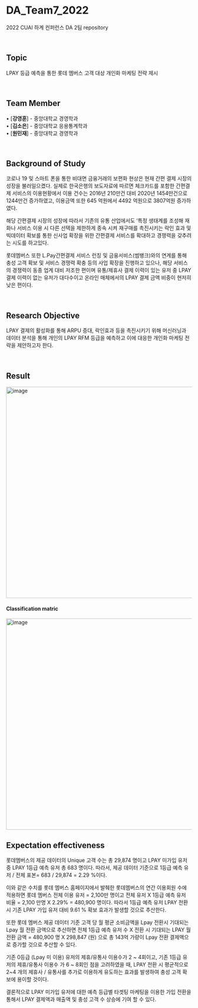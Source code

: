 # DA_Team7_2022

2022 CUAI 하계 컨퍼런스 DA 2팀 repository

<br/>

## Topic
LPAY 등급 예측을 통한 롯데 멤버스 고객 대상 개인화 마케팅 전략 제시



<br/>

## Team Member 
 
• [**강영훈**] - 중앙대학교 경영학과  
• [**김소은**] - 중앙대학교 응용통계학과   
• [**원민재**] - 중앙대학교 경영학과   

<br/>

## Background of Study     
코로나 19 및 스마트 폰을 통한 비대면 금융거래의 보편화 현상은 현재 간편 결제 시장의 성장을 불러일으켰다. 실제로 한국은행의 보도자료에 따르면 체크카드를 포함한 간편결제 서비스의 이용현황에서 이용 건수는 2016년 210만건 대비 2020년 1454만건으로 1244만건 증가하였고, 이용금액 또한 645 억원에서 4492 억원으로 3807억원 증가하였다.   

해당 간편결제 시장의 성장에 따라서 기존의 유통 산업에서도 ‘특정 생태계를 조성해 재화나 서비스 이용 시 다른 선택을 제한하게 종속 시켜 재구매를 촉진시키는 락인 효과 및 빅데이터 확보를 통한 신사업 확장을 위한 간편결제 서비스를 확대하고 경쟁력을 갖추려는 시도를 하고있다. 

롯데멤버스 또한 L.Pay간편결제 서비스 런칭 및 금융서비스(썸뱅크)와의 연계를 통해 충성 고객 확보 및 서비스 경쟁력 확충 등의 사업 확장을 진행하고 있으나, 해당 서비스의 경쟁력이 동종 업계 대비 저조한 편이며  유통/제휴사 결제 이력이 있는 유저 중 LPAY 결제 이력이 없는 유저가 대다수이고 온라인 매체에서의 LPAY 결제 금액 비중이 현저히 낮은 편이다.



<br/>

## Research Objective

LPAY 결제의 활성화를 통해 ARPU 증대, 락인효과 등을 촉진시키기 위해 머신러닝과 데이터 분석을 통해 개인의 LPAY RFM 등급을 예측하고 이에 대응한 개인화 마케팅 전략을 제안하고자 한다.


 <br/>
 
 ## Result 
 

<img width="571" alt="image" src="https://user-images.githubusercontent.com/79828628/184786443-8554f610-cab2-426c-8aac-e8f4a7f9b00a.png">

#### Classification matric
<img width="571" alt="image" src="https://user-images.githubusercontent.com/79828628/184786511-66d2d987-e349-4679-8c0b-f110188a52cb.png">

<br/>

##  Expectation effectiveness

롯데멤버스의 제공 데이터의 Unique 고객 수는 총 29,874 명이고 LPAY 미가입 유저 중 LPAY 1등급 예측 유저 총 683 명이다. 따라서, 제공 데이터 기준으로 1등급 예측 유저 / 전체 표본=  683 / 29,874 = 2.29 %이다.  

이와 같은 수치를 롯데 멤버스 홈페이지에서 발췌한 롯데멤버스의 연간 이용회원 수에 적용하면 롯데 멤버스 전체 이용 유저 = 2,100만 명이고 전체 유저 X 1등급 예측 유저 비율 = 2,100 만명 X 2.29% = 480,900 명이다. 따라서 1등급 예측 유저 LPAY 전환 시 기존 LPAY 가입 유저 대비 9.61 % 확보 효과가 발생할 것으로 추산한다.   

또한 롯데 멤버스 제공 데이터 기준 고객 당 월 평균 소비금액을 Lpay 전환시 기대되는 Lpay 월 전환 금액으로 추산하면 전체 1등급 예측 유저 수 X 전환 시 기대되는 LPAY 월 전환 금액 = 480,900 명 X 298,847 (원) 으로 총 143억 가량이 Lpay 전환 결제액으로 증가할 것으로 추산할 수 있다.  

기존 0등급 (Lpay 미 이용) 유저의 제휴/유통사 이용수가 2 ~ 4회이고, 기존 1등급 유저의 제휴/유통사 이용수 가 6 ~ 8회인 점을 고려하였을 때, LPAY 전환 시 평균적으로 2~4 개의 제휴사 / 유통사를 추가로  이용하게 유도하는 효과를 발생하여 충성 고객 확보에 용이할 것이다.  

결론적으로 LPAY 미가입 유저에 대한 예측 등급별 타겟팅 마케팅을 이용한 가입 전환을 통해서 LPAY 결제액과 매출액 및 충성 고객 수 상승에 기여 할 수 있다.














